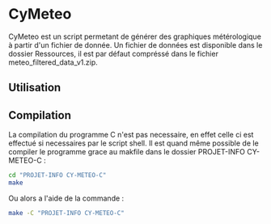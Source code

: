 # CyMeteo
CyMeteo est un script permetant de générer des graphiques métérologique à partir d'un fichier de donnée. Un fichier de données est disponible dans le dossier Ressources, il est par défaut compréssé dans le fichier meteo_filtered_data_v1.zip.

## Utilisation

## Compilation

La compilation du programme C n'est pas necessaire, en effet celle ci est effectué si necessaires par le script shell. Il est quand même possible de le compiler le programme grace au makfile dans le dossier PROJET-INFO CY-METEO-C :
```bash
cd "PROJET-INFO CY-METEO-C"
make
```

Ou alors a l'aide de la commande :
```bash
make -C "PROJET-INFO CY-METEO-C"
```
